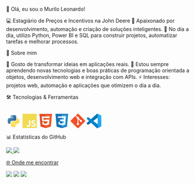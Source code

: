👋 Olá, eu sou o Murilo Leonardo!

💻 Estagiário de Preços e Incentivos na John Deere
🚀 Apaixonado por desenvolvimento, automação e criação de soluções inteligentes.
🔧 No dia a dia, utilizo Python, Power BI e SQL para construir projetos, automatizar tarefas e melhorar processos.

🚀 Sobre mim

🎯 Gosto de transformar ideias em aplicações reais.
🌱 Estou sempre aprendendo novas tecnologias e boas práticas de programação orientada a objetos, desenvolvimento web e integração com APIs.
⚡ Interesses: projetos web, automação e aplicações que otimizem o dia a dia.

🛠️ Tecnologias & Ferramentas
<div style="display: inline_block"><br> <img align="center" alt="Python" height="40" width="40" src="https://raw.githubusercontent.com/devicons/devicon/master/icons/python/python-original.svg"> <img align="center" alt="Js" height="40" width="40" src="https://raw.githubusercontent.com/devicons/devicon/master/icons/javascript/javascript-plain.svg"> <img align="center" alt="HTML" height="40" width="40" src="https://raw.githubusercontent.com/devicons/devicon/master/icons/html5/html5-original.svg"> <img align="center" alt="CSS" height="40" width="40" src="https://raw.githubusercontent.com/devicons/devicon/master/icons/css3/css3-original.svg"> <img align="center" alt="Git" height="40" width="40" src="https://raw.githubusercontent.com/devicons/devicon/master/icons/git/git-original.svg"> <img align="center" alt="VSCode" height="40" width="40" src="https://raw.githubusercontent.com/devicons/devicon/master/icons/vscode/vscode-original.svg"> </div>

📊 Estatísticas do GitHub
<div> <a href="https://github.com/MuriloLeo"> <img height="180em" src="https://github-readme-stats.vercel.app/api?username=MuriloLeo&show_icons=true&theme=dark&include_all_commits=true&count_private=true"/> <img height="180em" src="https://github-readme-stats.vercel.app/api/top-langs/?username=MuriloLeo&layout=compact&langs_count=6&theme=dark"/> </div>
  
🌐 Onde me encontrar
<div> <a href="https://instagram.com/murilo_z9" target="_blank"><img src="https://img.shields.io/badge/-Instagram-%23E4405F?style=for-the-badge&logo=instagram&logoColor=white"></a> <a href = "mailto:muriloleonardosilva@gmail.com"><img src="https://img.shields.io/badge/-Gmail-%23333?style=for-the-badge&logo=gmail&logoColor=white"></a> <a href="https://www.linkedin.com/in/murilo-leonardo-silva" target="_blank"><img src="https://img.shields.io/badge/-LinkedIn-%230077B5?style=for-the-badge&logo=linkedin&logoColor=white"></a> </div>
